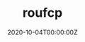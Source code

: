 ---
title: "roufcp"
date: "2020-10-04T00:00:00Z"
mytype: software
summary: A python package to perform gradual changepoint detection in a time series data using Rough-Fuzzy set theory
links:
  - type: code
    url: "https://github.com/subroy13/roufcp"
  - type: distribution
    content: "[![PyPI - Downloads](https://img.shields.io/pypi/dm/roufcp)](https://pypi.org/project/roufcp/)"
---
